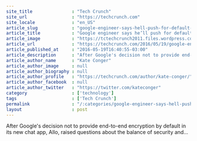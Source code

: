 ```yaml
---
site_title               : "Tech Crunch"
site_url                 : "https://techcrunch.com"
site_locale              : "en_US"
article_slug             : "google-engineer-says-hell-push-for-default-end-to-end-encryption-in-allo"
article_title            : "Google engineer says he’ll push for default end-to-end encryption in Allo"
article_image            : "https://tctechcrunch2011.files.wordpress.com/2016/05/o92a6076.jpg?w=764&h=400&crop=1"
article_url              : "https://techcrunch.com/2016/05/19/google-engineer-says-hell-push-for-default-end-to-end-encryption-in-allo/"
article_published_at     : "2016-05-19T16:40:55-03:00"
article_description      : "After Google's decision not to provide end-to-end encryption by default in its new chat app, Allo, raised questions about the balance of security and..."
article_author_name      : "Kate Conger"
article_author_image     : null
article_author_biography : null
article_author_profile   : "https://techcrunch.com/author/kate-conger/"
article_author_facebook  : null
article_author_twitter   : "https://twitter.com/kateconger"
category                 : ['technology']
tags                     : ['Tech Crunch']
permalink                : "/:categories/google-engineer-says-hell-push-for-default-end-to-end-encryption-in-allo/"
layout                   : post
---
```


After Google's decision not to provide end-to-end encryption by default in its new chat app, Allo, raised questions about the balance of security and...
